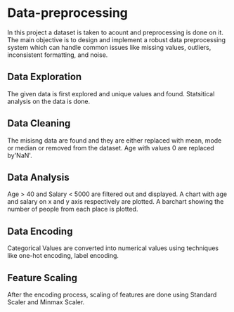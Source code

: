 # Data-preprocessing

In this project a dataset is taken to acount and preprocessing is done on it.
The main objective is to design and implement a robust data preprocessing system which can handle 
common issues like missing values, outliers, inconsistent formatting, and noise.

## Data Exploration
The given data is first explored and unique values and found.
Statsitical analysis on the data is done.

## Data Cleaning
The misisng data are found and they are either replaced with mean, mode or median or
removed from the dataset.
Age with values 0 are replaced by'NaN'.

## Data Analysis
Age > 40 and Salary < 5000 are filtered out and displayed.
A chart with age and salary on x and y axis respectively are plotted.
A barchart showing the number of people from each place is plotted.

## Data Encoding
Categorical Values are converted into numerical values using techniques like one-hot encoding, label encoding.

## Feature Scaling
After the encoding process, scaling of features are done using Standard Scaler and Minmax Scaler.
